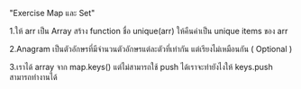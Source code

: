 "Exercise Map และ Set"


1.ให้ arr เป็น Array สร้าง function ชื่อ unique(arr) ให้คืนค่าเป็น unique items ของ arr


2.Anagram เป็นตัวอักษรที่มีจำนวนตัวอักษรแต่ละตัวที่เท่ากัน แต่เรียงไม่เหมือนกัน ( Optional )


3.เราได้ array จาก map.keys() แต่ไม่สามารถใช้ push ได้เราจะทำยังไงให้ keys.push สามารถทำงานได้
